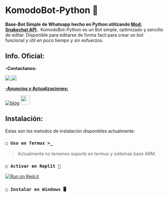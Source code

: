 # KomodoBot-Python 🌅
**Base-Bot Simple de Whatsapp hecho en Python utilizando <a href="https://github.com/ToxiPain/snakechat">Mod: Snakechat API</a>.**. 
KomodoBot-Python es un Bot simple, optimizado y sencillo de editar. Disponible para editarse de forma facil para crear un bot funcional y útil en poco tiempo y sin esfuerzos.

## Info. Oficial:
**-Contactanos:**

<a href="http://wa.me/50557418454" target="blank"><img src="https://img.shields.io/badge/ToxiPain-25D366?style=for-the-badge&logo=whatsapp&logoColor=white" />
<a href="http://wa.me/50585424403" target="blank"><img src="https://img.shields.io/badge/Démogo-25D366?style=for-the-badge&logo=whatsapp&logoColor=white" />

**-Anuncios y Actualizaciones:**

[![blog](https://img.shields.io/badge/Canal-actulizaciones-25D366?style=for-the-badge&logo=whatsapp&logoColor=white 
)](https://whatsapp.com/channel/0029VaeaBGb2UPB80GbJ420a)  <a href="https://whatsapp.com/channel/0029VaeaBGb2UPB80GbJ420a"> <img src="https://upload.wikimedia.org/wikipedia/commons/thumb/1/19/WhatsApp_logo-color-vertical.svg/1200px-WhatsApp_logo-color-vertical.svg.png" height="29px">
</a>

## Instalación:
Estas son los metodos de instalación disponibles actualmente:

### `▢ Uso en Termux >_`
> Actualmente no tenemos soporte en termux y sistemas base ARM.

### `▢ Activar en Replit 🔶`
[![Run on Repl.it](https://repl.it/badge/github/ToxiPain/KomodoBot-Py)](https://repl.it/github/ToxiPain/KomodoBot-Py)

### `▢ Instalar en Windows 🖥️`
 ```git clone 
